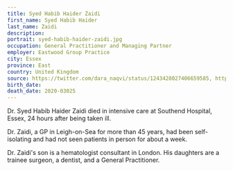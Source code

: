 ```yaml
---
title: Syed Habib Haider Zaidi
first_name: Syed Habib Haider
last_name: Zaidi
description: 
portrait: syed-habib-haider-zaidi.jpg
occupation: General Practitioner and Managing Partner
employer: Eastwood Group Practice
city: Essex
province: East
country: United Kingdom
source: https://twitter.com/dara_naqvi/status/1243428027406659585, https://www.bbc.com/news/uk-england-essex-52040991
birth_date: 
death_date: 2020-03025
---
```


Dr. Syed Habib Haider Zaidi died in intensive care at Southend Hospital, Essex, 24 hours after being taken ill.

Dr. Zaidi, a GP in Leigh-on-Sea for more than 45 years, had been self-isolating and had not seen patients in person for about a week.

Dr. Zaidi's son is a hematologist consultant in London. His daughters are a trainee surgeon, a dentist, and a General Practitioner.